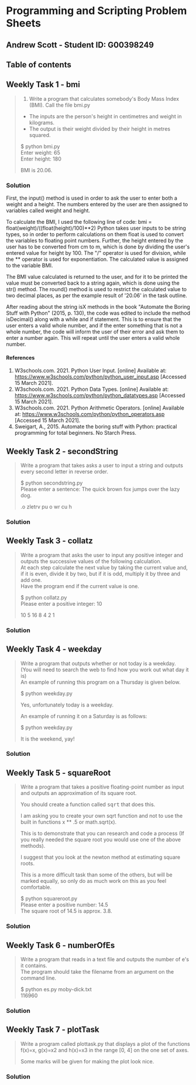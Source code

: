 # Programming and Scripting Problem Sheets
## Andrew Scott - Student ID: G00398249

## Table of contents


## Weekly Task 1 - bmi
> 1. Write a program that calculates somebody's Body Mass Index (BMI). Call the file bmi.py
> - The inputs are the person's height in centimetres and weight in kilograms.
> - The output is their weight divided by their height in metres squared.
>
>$ python bmi.py  
>Enter weight: 65  
>Enter height: 180
>
>BMI is 20.06.

### Solution
First, the input() method is used in order to ask the user to enter both a weight and a height. The numbers entered by the user
are then assigned to variables called weight and height. 

To calculate the BMI, I used the following line of code: bmi = float(weight)/((float(height)/100)**2)
Python takes user inputs to be string types, so in order to perform calculations on them float is used to convert the variables
to floating point numbers. Further, the height entered by the user has to be converted from cm to m, which is done by dividing
the user's entered value for height by 100. The "/" operator is used for division, while the ** operator is used for exponentiation.
The calculated value is assigned to the variable BMI. 

The BMI value calculated is returned to the user, and for it to be printed the value must be converted back to a string again,
which is done using the str() method. The round() method is used to restrict the calculated value to two decimal places, as per
the example result of '20.06' in the task outline.

After reading about the string isX methods in the book "Automate the Boring Stuff with Python" (2015, p. 130), the code was edited to
include the method isDecimal() along with a while and if statement. This is to ensure that the user enters a valid whole number,
and if the enter something that is not a whole number, the code will inform the user of their error and ask them to enter a number
again. This will repeat until the user enters a valid whole number. 

#### References
1. W3schools.com. 2021. Python User Input. [online] Available at: <https://www.w3schools.com/python/python_user_input.asp> [Accessed 15 March 2021].
2. W3schools.com. 2021. Python Data Types. [online] Available at: <https://www.w3schools.com/python/python_datatypes.asp> [Accessed 15 March 2021].
3. W3schools.com. 2021. Python Arithmetic Operators. [online] Available at: <https://www.w3schools.com/python/python_operators.asp> [Accessed 15 March 2021].
4. Sweigart, A., 2015. Automate the boring stuff with Python: practical programming for total beginners. No Starch Press.


## Weekly Task 2 - secondString
>  Write a program that takes asks a user to input a string and outputs every second letter in reverse order.   
>
> $ python secondstring.py   
> Please enter a sentence: The quick brown fox jumps over the lazy dog.   
>
> .o zletrv pu o wr cu h   

### Solution

## Weekly Task 3 - collatz
> Write a program that asks the user to input any positive integer and outputs the successive values of the following calculation.   
> At each step calculate the next value by taking the current value and, if it is even, divide it by two, but if it is odd, multiply it by three and add one.   
> Have the program end if the current value is one.
>
> $ python collatz.py   
> Please enter a positive integer: 10    
>
> 10 5 16 8 4 2 1    

### Solution

## Weekly Task 4 - weekday
> Write a program that outputs whether or not today is a weekday.   
> (You will need to search the web to find how you work out what day it is)   
> An example of running this program on a Thursday is given below.   
>
> $ python weekday.py   
>
> Yes, unfortunately today is a weekday.   
> 
> An example of running it on a Saturday is as follows:   
> 
> $ python weekday.py   
>
> It is the weekend, yay! 

### Solution

## Weekly Task 5 - squareRoot
> Write a program that takes a positive floating-point number as input and outputs an approximation of its square root.
>
> You should create a function called <tt>sqrt</tt> that does this.
>  
> I am asking you to create your own sqrt function and not to use the built in functions x ** .5 or math.sqrt(x).
>
> This is to demonstrate that you can research and code a process (If you really needed the square root you would use one of the above methods).
>
> I suggest that you look at the newton method at estimating square roots.
>
> This is a more difficult task than some of the others, but will be marked equally, so only do as much work on this as you feel comfortable.
> 
> $ python squareroot.py   
> Please enter a positive number: 14.5   
> The square root of 14.5 is approx. 3.8.   

### Solution

## Weekly Task 6 - numberOfEs
> Write a program that reads in a text file and outputs the number of e's it contains.  
> The program should take the filename from an argument on the command line.
> 
> $ python es.py moby-dick.txt   
> 116960 

### Solution

## Weekly Task 7 - plotTask
> Write a program called plottask.py that displays a plot of the functions f(x)=x, g(x)=x2 and h(x)=x3 in the range [0, 4] on the one set of axes.
>
> Some marks will be given for making the plot look nice.

### Solution